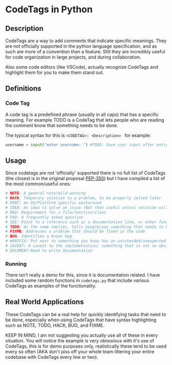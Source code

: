 # CodeTags in Python

## Description
CodeTags are a way to add comments that indicate specific meanings. They are not officially supported in the python language specification, and as such are more of a convention than a feature. Still they are incredibly useful for code organization in large projects, and during collaboration.

Also some code editors (like VSCode), actually recognize CodeTags and highlight them for you to make them stand out.

## Definitions

### Code Tag
A code tag is a predefined phrase (usually in all caps) that has a specific meaning. For example TODO is a CodeTag that lets people who are reading the comment know that something needs to be done. 

The typical syntax for this is ```<CODETAG>: <Description> ``` for example:
```python
username = input("enter username: ") #TODO: Save user input after entry
```

## Usage

Since codetags are not 'officially' supported there is no full list of CodeTags (the closest is in the original proposal [PEP-350](https://www.python.org/dev/peps/pep-0350/#mnemonics))
but I have compiled a list of the most common/useful ones:
```python
# NOTE: A general note/mild warning
# HACK: Temporary solution to a problem, to be properly solved later
# PORT: An OS/Platform specific workaround
# IDEA: An idea to solve an issue (Not that useful unless solution will take time to implement)
# REQ: Requirement for a file/function/class
# FAQ: A frequently asked question
# SEE: Point to a reference such as a documentation link, or other function
# TODO: As the name implies, tells people/you something that needs to be done (very useful for multi-day/multi-developer projects)
# FIXME: Addresses a problem that should be fixed in the code
# BUG: Identifies a known bug
# WONTFIX: Put next to something you know has an unintended/unexpected outcome, but have no intention to fix
# CAVEAT: A caveat to the implementation; something that is not so obvious to layman's, or first time users necessarily
# DOCUMENT:Need to write documentation
```
### Running

There isn't really a demo for this, since it is documentation related. I have included some random functions in ```codetags.py``` that include various CodeTags as examples of the functionality. 

## Real World Applications
These CodeTags can be a real help for quickly identifying tasks that need to be done, especially when using CodeTags that have syntax highlighting such as NOTE, TODO, HACK, BUG, and FIXME.

KEEP IN MIND, I am not suggesting you actually use all of these in every situation. You will notice the example is very obnoxious with it's use of CodeTags, this is for demo purposes only, realistically these tend to be used every so often (AKA don't piss off your whole team littering your entire codebase with CodeTags every line or two).